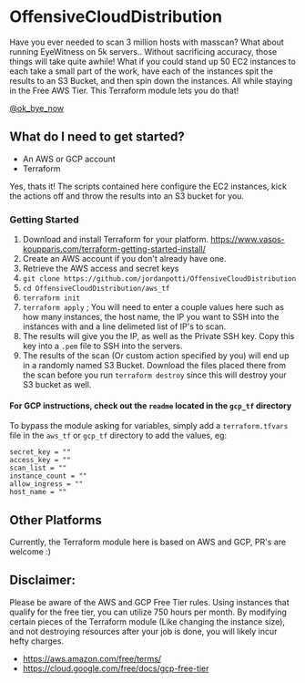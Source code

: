 # OffensiveCloudDistribution
Have you ever needed to scan 3 million hosts with masscan? What about running EyeWitness on 5k servers.. Without sacrificing accuracy, those things will take quite awhile! 
What if you could stand up 50 EC2 instances to each take a small part of the work, have each of the instances spit the results to an S3 Bucket, and then spin down the instances. All while staying in the Free AWS Tier. This Terraform module lets you do that! 

[@ok_bye_now](https://twitter.com/ok_bye_now)

## What do I need to get started?
- An AWS or GCP account
- Terraform

Yes, thats it! The scripts contained here configure the EC2 instances, kick the actions off and throw the results into an S3 bucket for you.

### Getting Started

1. Download and install Terraform for your platform. https://www.vasos-koupparis.com/terraform-getting-started-install/
2. Create an AWS account if you don't already have one.
3. Retrieve the AWS access and secret keys
4. `git clone https://github.com/jordanpotti/OffensiveCloudDistribution`
5. `cd OffensiveCloudDistribution/aws_tf`
6. `terraform init`
7. `terraform apply` ; You will need to enter a couple values here such as how many instances, the host name, the IP you want to SSH into the instances with and a line delimeted list of IP's to scan.
8. The results will give you the IP, as well as the Private SSH key. Copy this key into a `.pem` file to SSH into the servers.
9. The results of the scan (Or custom action specified by you) will end up in a randomly named S3 Bucket. Download the files placed there from the scan before you run `terraform destroy` since this will destroy your S3 bucket as well.

#### For GCP instructions, check out the `readme` located in the `gcp_tf` directory

To bypass the module  asking for variables, simply add a `terraform.tfvars` file in the `aws_tf` or `gcp_tf` directory to add the values, eg:

```
secret_key = ""
access_key = ""
scan_list = ""
instance_count = ""
allow_ingress = ""
host_name = ""
```


## Other Platforms
Currently, the Terraform module here is based on AWS and GCP, PR's are welcome :) 

## Disclaimer:
Please be aware of the AWS and GCP Free Tier rules. Using instances that qualify for the free tier, you can utilize 750 hours per month. By modifying certain pieces of the Terraform module (Like changing the instance size), and not destroying resources after your job is done, you will likely incur hefty charges.

* https://aws.amazon.com/free/terms/
* https://cloud.google.com/free/docs/gcp-free-tier
